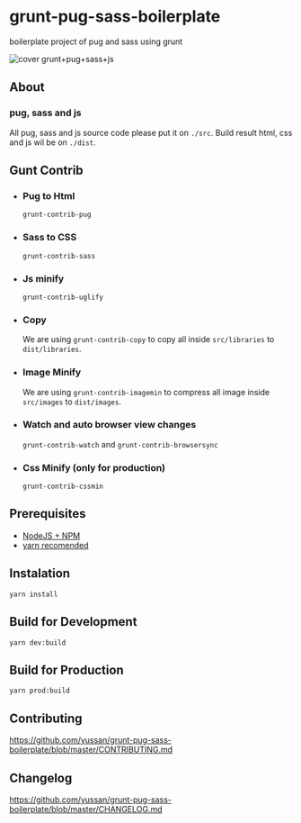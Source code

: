 # grunt-pug-sass-boilerplate
boilerplate project of pug and sass using grunt

![cover grunt+pug+sass+js](https://lh3.googleusercontent.com/Nv4geRPuwmTNwm40DasXLbSoRrLBtxF48R-FvRQlkQhKAM-I3Xcm388y80QoUimapOl_vRozBKok6iQHsddebtM9LY_7zMtOA7pw2w=w1920-h1080-rw-no)

## About 
### pug, sass and js
All pug, sass and js source code please put it on `./src`. Build result html, css and js
 wil be on `./dist`.

## Gunt Contrib
* ### Pug to Html
  `grunt-contrib-pug`
* ### Sass to CSS 
  `grunt-contrib-sass`
* ### Js minify
  `grunt-contrib-uglify`
* ### Copy
  We are using `grunt-contrib-copy` to copy all inside `src/libraries` to `dist/libraries`. 
* ### Image Minify
  We are using `grunt-contrib-imagemin` to compress all image inside `src/images` to `dist/images`. 
* ### Watch and auto browser view changes
  `grunt-contrib-watch` and `grunt-contrib-browsersync`
* ### Css Minify (only for production)
  `grunt-contrib-cssmin`

## Prerequisites
- <a href="https://nodejs.org/en/" target="_blank">NodeJS + NPM</a>
- <a href="yarnpkg.com/lang/en/docs/cli/global/" target="_blank">yarn recomended</a>

## Instalation
```
yarn install 
```

## Build for Development
```
yarn dev:build
```

## Build for Production
```
yarn prod:build
```

## Contributing
https://github.com/yussan/grunt-pug-sass-boilerplate/blob/master/CONTRIBUTING.md

## Changelog
https://github.com/yussan/grunt-pug-sass-boilerplate/blob/master/CHANGELOG.md


